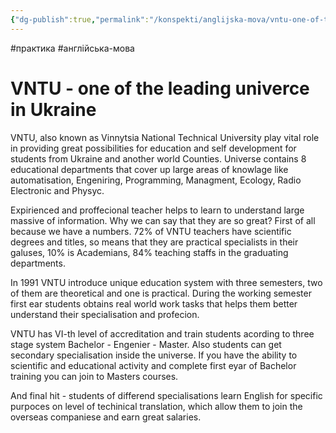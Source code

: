 ```yaml
---
{"dg-publish":true,"permalink":"/konspekti/anglijska-mova/vntu-one-of-the-leading-univerce-in-ukraine/"}
---
```

#практика #англійська-мова
# VNTU - one of the leading univerce in Ukraine
VNTU, also known as Vinnytsia National Technical University play vital role in providing great possibilities for education and self development for students from Ukraine and another world Counties. Universe contains 8 educational departments that cover up large areas of knowlage like automatisation, Engeniring, Programming, Managment, Ecology, Radio Electronic and Physyc.

Expirienced and proffecional teacher helps to learn to understand large massive of information. Why we can say that they are so great? First of all because we have a numbers. 72% of VNTU teachers have scientific degrees and titles, so means that they are practical specialists in their galuses, 10% is Academians, 84% teaching staffs in the graduating departments.

In 1991 VNTU introduce unique education system with three semesters, two of them are theoretical and one is practical. During the working semester first ear students obtains real world work tasks that helps them better understand their specialisation and profecion.

VNTU has VI-th level of accreditation and train students acording to three stage system Bachelor - Engenier - Master. Also students can get secondary specialisation inside the universe. If you have the ability to scientific and educational activity and complete first eyar of Bachelor training you can join to Masters courses.

And final hit - students of differend specialisations learn English for specific purpoces on level of techinical translation, which allow them to join the overseas companiese and earn great salaries.
